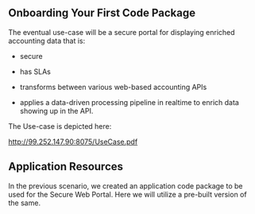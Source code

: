 ## Onboarding Your First Code Package

The eventual use-case will be a secure portal for displaying enriched accounting data that is:

- secure

- has SLAs

- transforms between various web-based accounting APIs

- applies a data-driven processing pipeline in realtime to enrich data showing up in the API.

The Use-case is depicted here:

http://99.252.147.90:8075/UseCase.pdf


## Application Resources

In the previous scenario, we created an application code package to be used for the Secure Web Portal. Here we will utilize a pre-built version of the same.
